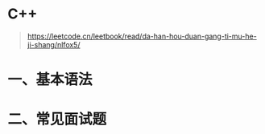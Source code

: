 # C++

> https://leetcode.cn/leetbook/read/da-han-hou-duan-gang-ti-mu-he-ji-shang/nlfox5/

# 一、基本语法



# 二、常见面试题
